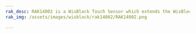 ```yaml
---
rak_desc: RAK14002 is a WisBlock Touch Sensor which extends the WisBlock with a 3-channel Capacitive Touch Sensor. A ready to use SW library and tutorial makes it easy to add a capacitive touchpad to your project.
rak_img: /assets/images/wisblock/rak14002/RAK14002.png

---
```


<rk-redirect to="/Product-Categories/WisBlock/RAK14002/Overview/" />
